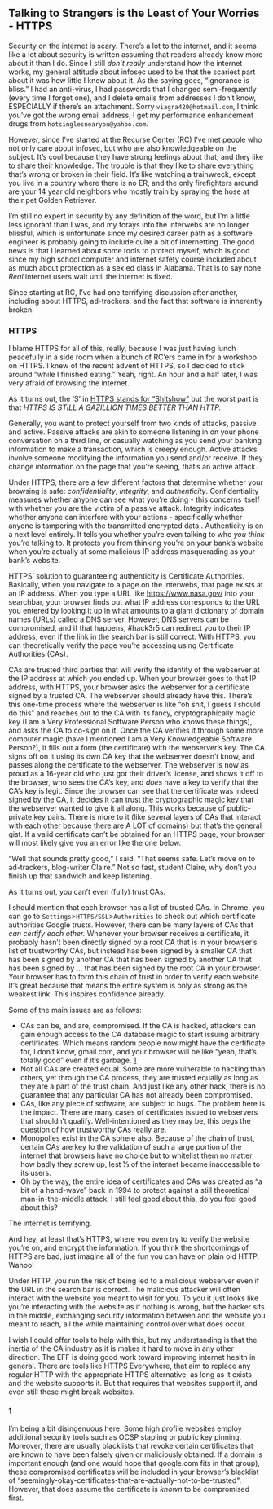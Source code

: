## Talking to Strangers is the Least of Your Worries - HTTPS

Security on the internet is scary. There’s a lot to the internet, and it seems like a lot about security is written assuming that readers already know more about it than I do. Since I still _don’t really_ understand how the internet works, my general attitude about infosec used to be that the scariest part about it was how little I knew about it. As the saying goes, “ignorance is bliss.” I had an anti-virus, I had passwords that I changed semi-frequently (every time I forgot one), and I delete emails from addresses I don’t know, ESPECIALLY if there’s an attachment. Sorry `viagra420@hotmail.com`, I think you’ve got the wrong email address, I get my performance enhancement drugs from `hotsinglesnearyou@yahoo.com`.

However, since I’ve started at the [Recurse Center](https://www.recurse.com/) (RC) I’ve met people who not only care about infosec, but who are also knowledgeable on the subject. It’s cool because they have strong feelings about that, and they like to share their knowledge. The trouble is that they like to share everything that’s wrong or broken in their field. It’s like watching a trainwreck, except you live in a country where there is no ER, and the only firefighters around are your 14 year old neighbors who mostly train by spraying the hose at their pet Golden Retriever.

I’m still no expert in security by any definition of the word, but I’m a little less ignorant than I was, and my forays into the interwebs are no longer blissful, which is unfortunate since my desired career path as a software engineer is probably going to include quite a bit of internetting. The good news is that I learned about some tools to protect myself, which is good since my high school computer and internet safety course included about as much about protection as a sex ed class in Alabama. That is to say none. _Real_ internet users wait until the internet is fixed.

Since starting at RC, I’ve had one terrifying discussion after another, including about HTTPS, ad-trackers, and the fact that software is inherently broken.

### HTTPS
I blame HTTPS for all of this, really, because I was just having lunch peacefully in a side room when a bunch of RC’ers came in for a workshop on HTTPS. I knew of the recent advent of HTTPS, so I decided to stick around “while I finished eating.” Yeah, right. An hour and a half later, I was very afraid of browsing the internet.  

As it turns out, the ‘S’ in [HTTPS stands for “Shitshow”](https://strugee.net/presentation-https-deployment/ ) but the worst part is that _HTTPS IS STILL A GAZILLION TIMES BETTER THAN HTTP._

Generally, you want to protect yourself from two kinds of attacks, passive and active. Passive attacks are akin to someone listening in on your phone conversation on a third line, or casually watching as you send your banking information to make a transaction, which is creepy enough. Active attacks involve someone modifying the information you send and/or receive. If they change information on the page that you’re seeing, that’s an active attack. 

Under HTTPS, there are a few different factors that determine whether your browsing is safe: *confidentiality*, *integrity*, and *authenticity*.  Confidentiality measures whether anyone can see what you’re doing - this concerns itself with whether you are the victim of a passive attack. Integrity indicates whether anyone can interfere with your actions  - specifically whether anyone is tampering with the transmitted  encrypted data . Authenticity is on a next level entirely. It tells you whether you’re even talking to who _you think_ you’re talking to. It protects you from thinking you’re on your bank’s website when you’re actually at some malicious IP address masquerading as your bank’s website.

HTTPS’ solution to guaranteeing authenticity is Certificate Authorities. Basically, when you navigate to a page on the interwebs, that page exists at an IP address. When you type a URL like https://www.nasa.gov/ into your searchbar, your browser finds out what IP address corresponds to the URL you entered by looking it up in what amounts to a giant dictionary of domain names (URLs) called a DNS server. However, DNS servers can be compromised, and if that happens, #hack3r5 can redirect you to their IP address, even if the link in the search bar is still correct. With HTTPS, you can theoretically verify the page you’re accessing using Certificate Authorities (CAs). 

CAs are trusted third parties that will verify the identity of the webserver at the IP address at which you ended up. When your browser goes to that IP address, with HTTPS, your browser asks the webserver for a certificate signed by a trusted CA. The webserver should already have this. There’s this one-time process where the webserver is like “oh shit, I guess I should do this” and reaches out to the CA with its fancy, cryptographically magic key (I am a Very Professional Software Person who knows these things), and asks the CA to co-sign on it. Once the CA verifies it through some more computer magic (have I mentioned I am a Very Knowledgeable Software Person?), it fills out a form (the certificate) with the webserver’s key. The CA signs off on it using its own CA key that the webserver doesn’t know, and passes along the certificate to the webserver. The webserver is now as proud as a 16-year old who just got their driver’s license, and shows it off to the browser, who sees the CA’s key, and _does_ have a key to verify that the CA’s key is legit. Since the browser can see that the certificate was indeed signed by the CA, it decides it can trust the cryptographic magic key that the webserver wanted to give it all along.
This works because of public-private key pairs. There is more to it (like several layers of CAs that interact with each other because there are A LOT of domains) but that’s the general gist. If a valid certificate can’t be obtained for an HTTPS page, your browser will most likely give you an error like the one below.


“Well that sounds pretty good,” I said. “That seems safe. Let’s move on to ad-trackers, blog-writer Claire.” Not so fast, student Claire, why don’t you finish up that sandwich and keep listening.

As it turns out, you can’t even (fully) trust CAs. 

I should mention that each browser has a list of trusted CAs. In Chrome, you can go to `Settings`>`HTTPS/SSL`>`Authorities` to check out which certificate authorities Google trusts. However, there can be many layers of CAs that _can certify each other._ Whenever your browser receives a certificate, it probably hasn’t been directly signed by a root CA that is in your browser’s list of trustworthy CAs, but instead has been signed by a smaller CA that has been signed by another CA that has been signed by another CA that has been signed by … that has been signed by the root CA in your browser. Your browser has to form this chain of trust in order to verify each website.  It’s great because that means the entire system is only as strong as the weakest link. This inspires confidence already.

Some of the main issues are as follows:
* CAs can be, and are, compromised. If the CA is hacked, attackers can gain enough access to the CA database magic to start issuing arbitrary certificates. Which means random people now might have the certificate for, I don’t know, gmail.com, and your browser will be like “yeah, that’s totally good” even if it’s garbage. [1](#1)
* Not all CAs are created equal. Some are more vulnerable to hacking than others, yet through the CA process, they are trusted equally as long as they are a part of the trust chain. And just like any other hack, there is no guarantee that any particular CA has not already been compromised.
* CAs, like any piece of software, are subject to bugs. The problem here is the impact. There are many cases of certificates issued to webservers that shouldn’t qualify. Well-intentioned as they may be, this begs the question of how trustworthy CAs really are.
* Monopolies exist in the CA sphere also. Because of the chain of trust, certain CAs are key to the validation of such a large portion of the internet that browsers have no choice but to whitelist them no matter how badly they screw up, lest ⅓ of the internet became inaccessible to its users.
* Oh by the way, the entire idea of certificates and CAs was created as “a bit of a hand-wave” back in 1994 to protect against a still theoretical man-in-the-middle attack. I still feel good about this, do you feel good about this?

The internet is terrifying.

And hey, at least that’s HTTPS, where you even try to verify the website you’re on, and encrypt the information. If you think the shortcomings of HTTPS are bad, just imagine all of the fun you can have on plain old HTTP. Wahoo!

Under HTTP, you run the risk of being led to a malicious webserver even if the URL in the search bar is correct. The malicious attacker will often interact with the website you meant to visit for you. To you it just looks like you’re interacting with the website as if nothing is wrong, but the hacker sits in the middle, exchanging security information between and the website you meant to reach, all the while maintaining control over what does occur.

I wish I could offer tools to help with this, but my understanding is that the inertia of the CA industry as it is makes it hard to move in any other direction. The EFF is doing good work toward improving internet health in general. There are tools like HTTPS Everywhere, that aim to replace any regular HTTP with the appropriate HTTPS alternative, as long as it exists and the website supports it. But that requires that websites support it, and even still these might break websites.



#### 1
I’m being a bit disingenuous here. Some high profile websites employ additional security tools such as OCSP stapling or public key pinning. Moreover, there are usually blacklists that revoke certain certificates that are known to have been falsely given or maliciously obtained. If a domain is important enough (and one would hope that google.com fits in that group), these compromised certificates will be included in your browser’s blacklist of “seemingly-okay-certificates-that-are-actually-not-to-be-trusted". However, that does assume the certificate is _known_ to be compromised first.
